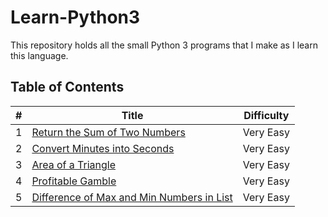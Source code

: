 # Learn-Python3
This repository holds all the small Python 3 programs that I make as I learn this language.


## Table of Contents
| # | Title | Difficulty |
|---|---|---|
| 1 | [Return the Sum of Two Numbers](https://github.com/SidSidSid16/Learn-Python3/tree/master/Return%20the%20Sum%20of%20Two%20Numbers/README.md) | Very Easy |
| 2 | [Convert Minutes into Seconds](https://github.com/SidSidSid16/Learn-Python3/tree/master/Convert%20Minutes%20into%20Seconds/README.md) | Very Easy |
| 3 | [Area of a Triangle](https://github.com/SidSidSid16/Learn-Python3/tree/master/Area%20of%20a%20Triangle/README.md) | Very Easy |
| 4 | [Profitable Gamble](https://github.com/SidSidSid16/Learn-Python3/tree/master/Profitable%20Gamble/README.md) | Very Easy |
| 5 | [Difference of Max and Min Numbers in List](https://github.com/SidSidSid16/Learn-Python3/tree/master/Difference%20of%20Max%20and%20Min%20Numbers%20in%20List/README.md) | Very Easy |